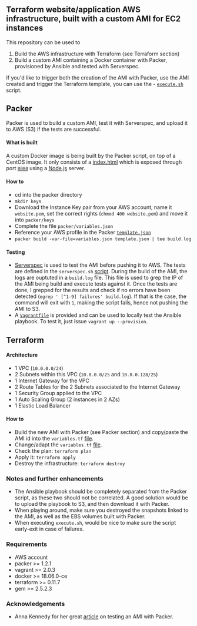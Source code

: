 ## Terraform website/application AWS infrastructure, built with a custom AMI for EC2 instances 
This repository can be used to
  1. Build the AWS infrastructure with Terraform (see Terraform section)
  2. Build a custom AMI containing a Docker container with Packer, provisioned by Ansible and tested with Serverspec.

If you'd like to trigger both the creation of the AMI with Packer, use the AMI created and trigger the Terraform template, you can use the - [`execute.sh`](https://github.com/Mornor/terraform-website/blob/master/execute.sh) script.

## Packer
Packer is used to build a custom AMI, test it with Serverspec, and upload it to AWS (S3) if the tests are successful.

#### What is built
A custom Docker image is being built by the Packer script, on top of a CentOS image. It only consists of a [index.html](https://github.com/Mornor/terraform-website/blob/master/packer/ansible_roles/roles/website/files/public/index.html) which is exposed through port [`8080`](https://github.com/Mornor/terraform-website/blob/master/packer/ansible_roles/roles/website/files/Dockerfile) using a [Node.js](https://github.com/Mornor/terraform-website/blob/master/packer/ansible_roles/roles/website/files/server.js) server.

#### How to
  - cd into the packer directory
  - `mkdir keys`
  - Download the Instance Key pair from your AWS account, name it `website.pem`, set the correct rights (`chmod 400 website.pem`) and move it into `packer/keys`
  - Complete the file `packer/variables.json`
  - Reference your AWS profile in the Packer [`template.json`](https://github.com/Mornor/terraform-website/blob/master/packer/template.json#L16)
  - `packer build -var-file=variables.json template.json | tee build.log`

#### Testing
  - [Serverspec](https://serverspec.org/) is used to test the AMI before pushing it to AWS. The tests are defined in the `serverspec.sh` [script](https://github.com/Mornor/terraform-website/blob/master/packer/scripts/serverspec.sh). During the build of the AMI, the logs are ouptuted in a `build.log` file. This file is used to grep the IP of the AMI being build and execute tests against it. Once the tests are done, I grepped for the results and check if no errors have been detected (`egrep ' [^1-9] failures' build.log`). If that is the case, the command will exit with `1`, making the script fails, hence not pushing the AMI to S3. <br/>
  - A [`Vagrantfile`](https://github.com/Mornor/terraform-website/blob/master/packer/ansible_roles/Vagrantfile) is provided and can be used to locally test the Ansible playbook. To test it, just issue `vagrant up --provision`.

## Terraform
#### Architecture
  - 1 VPC (`10.0.0.0/24`)
  - 2 Subnets within this VPC (`10.0.0.0/25` and `10.0.0.128/25`)
  - 1 Internet Gateway for the VPC
  - 2 Route Tables for the 2 Subnets associated to the Internet Gateway
  - 1 Security Group applied to the VPC
  - 1 Auto Scaling Group (2 instances in 2 AZs)
  - 1 Elastic Load Balancer

#### How to
- Build the new AMI with Packer (see Packer section) and copy/paste the AMI id into the `variables.tf` [file](https://github.com/Mornor/terraform-website/blob/master/terraform/variables.tf).
- Change/adapt the `variables.tf` [file](https://github.com/Mornor/terraform-website/blob/master/terraform/variables.tf).
- Check the plan: `terraform plan`
- Apply it: `terraform apply`
- Destroy the infrastructure: `terraform destroy`

### Notes and further enhancements
  - The Ansible playbook should be completely separated from the Packer script, as these two should not be correlated. A good solution would be to upload the playbook to S3, and then download it with Packer.
  - When playing around, make sure you destroyed the snapshots linked to the AMI, as well as the EBS volumes built with Packer.
  - When executing `execute.sh`, would be nice to make sure the script early-exit in case of failures.

### Requirements
  - AWS account
  - packer >= 1.2.1
  - vagrant >= 2.0.3
  - docker >= 18.06.0-ce
  - terraform >= 0.11.7
  - gem >= 2.5.2.3

### Acknowledgements
  - Anna Kennedy for her great [article](http://annaken.github.io/testing-packer-builds-with-serverspec) on testing an AMI with Packer.
